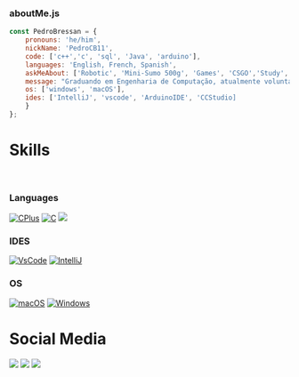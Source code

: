 ### aboutMe.js

```javascript
const PedroBressan = {
    pronouns: 'he/him',
    nickName: 'PedroCB11',
    code: ['c++','c', 'sql', 'Java', 'arduino'],
    languages: 'English, French, Spanish',
    askMeAbout: ['Robotic', 'Mini-Sumo 500g', 'Games', 'CSGO','Study','Inatel'],
    message: "Graduando em Engenharia de Computação, atualmente voluntário na equipe de robótica e programação Robotbulls atuando na area de Mini-Sumo 500g."
    os: ['windows', 'macOS'],
    ides: ['IntelliJ', 'vscode', 'ArduinoIDE', 'CCStudio]
    }
};
```
  
# **Skills**
<br>

### Languages
[![CPlus](https://img.shields.io/badge/C%2B%2B-00599C?style=for-the-badge&logo=c%2B%2B&logoColor=white)]() 
[![C](https://img.shields.io/badge/C-00599C?style=for-the-badge&logo=c&logoColor=white)]()
  <a href="#" target="_blank"><img src="https://img.shields.io/badge/Arduino-00979D?style=for-the-badge&logo=Arduino&logoColor=white" target="_blank"></a>

### IDES
[![VsCode](https://img.shields.io/badge/VSCode-0078D4?style=for-the-badge&logo=visual%20studio%20code&logoColor=white)]() 
[![IntelliJ](https://img.shields.io/badge/IntelliJ_IDEA-000000.svg?style=for-the-badge&logo=intellij-idea&logoColor=white)]() 

### OS
[![macOS](https://img.shields.io/badge/mac%20os-000000?style=for-the-badge&logo=apple&logoColor=white)]() 
[![Windows](https://img.shields.io/badge/Windows-0078D6?style=for-the-badge&logo=windows&logoColor=white)]() 

# **Social Media**
<div> 
  <a href="https://www.instagram.com/diioice/" target="_blank"><img src="https://img.shields.io/badge/-Instagram-%23E4405F?style=for-the-badge&logo=instagram&logoColor=white" target="_blank"></a>
 	<a href="https://www.twitch.tv/euquerocomida" target="_blank"><img src="https://img.shields.io/badge/Twitch-9146FF?style=for-the-badge&logo=twitch&logoColor=white" target="_blank"></a>
  <a href="https://www.linkedin.com/in/joyce-dacosta/" target="_blank"><img src="https://img.shields.io/badge/-LinkedIn-%230077B5?style=for-the-badge&logo=linkedin&logoColor=white" target="_blank"></a>  
</div>

